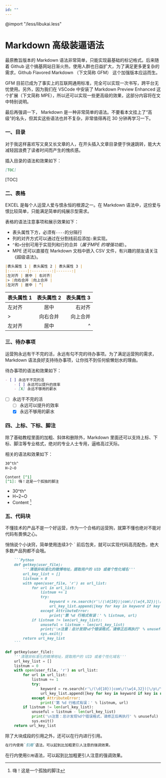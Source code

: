 ```yaml
---
id: ""
---
```


@import "/less/libukai.less"

# Markdown 高级装逼语法

最原教旨版本的 Markdown 语法非常简单，只能实现最基础的标记格式。后来随着 Github 这个搞基网站日渐火热，使用人群也日益扩大，为了满足更多更复杂的需求，Github Flavored Markdown （下文简称 GFM） 这个加强版本应运而生。

GFM 目前已成为了事实上的互联网通用标准，完全可以实现一次书写，跨平台无忧使用。另外，因为我们在 VSCode 中安装了 Markdown Preview Enhanced 这个扩展（下文简称 MPE），所以还可以实现一些更高级的效果，这部分内容将在文中特别说明。

最后再强调一下， Markdown 是一种非常简单的语法。不要看本文挂上了“高级”的名头，但其实这些语法也并不复杂，非常值得再花 30 分钟再学习一下。

### 一、目录

对于我这样喜欢写又臭又长文章的人，在开头插入文章目录便于快速跳转，能大大减轻因浪费了读者时间而产生的愧疚感。

插入目录的语法和效果如下：

```Markdown
[TOC]
```

[TOC]

### 二、表格

EXCEL 是每个人运营人爱与恨永恒的根源之一。在 Markdown 语法中，这份爱与恨比较简单，只能满足简单的纯展示型需求。

表格的语法注意事项和展示效果如下：

+ 表头属性下方，必须有`----`的分隔行
+ 列的对齐方式可以通过在分割线前后添加`:`来实现。
+ `^`和`>`分别可用于实现列和行的合并（*属于MPE 的增强功能*）。
+ MPE 还可以直接在 Markdown 文档中嵌入 CSV 文件，有兴趣的朋友请关注《超级语法》。

```Markdown
|表头属性 1 | 表头属性 2 | 表头属性 3 |
|:--------|:---------:|-------:|
|左对齐 | 居中 | 右对齐|
|> |向右合并 |向上合并 |
|左对齐 | 居中 | ^|
```

|表头属性 1 | 表头属性 2 | 表头属性 3 |
|:--------|:---------:|-------:|
|左对齐 | 居中 | 右对齐|
|> |向右合并 |向上合并 |
|左对齐 | 居中 | ^|

### 三、待办事项

运营狗永远有干不完的活，永远有勾不完的待办事项。为了满足运营狗的需求，Markdown 语法良好支持待办事项，让你找不到任何偷懒划水的理由。

待办事项的语法和效果如下：

```Markdown
- [ ] 永远干不完的活
    - [ ] 永远可以提升的效率
    - [X] 永远不够用的薪水
```

- [ ] 永远干不完的活
    - [ ] 永远可以提升的效率
    - [x] 永远不够用的薪水

### 四、上标、下标、脚注

除了基础教程里面的加粗、斜体和删除外，Markdown 里面还可以支持上标、下标、脚注等专业格式，绝对的专业人士专用，逼格高过天际。

相关的语法和效果如下：

```Markdown
30^th^
H~2~O

Content [^1]
[^1]: 嗨！这是一个孤独的脚注

```

+ 30^th^
+ H~2~O
+ Content [^1]

### 五、代码块

不懂技术的产品不是一个好运营，作为一个合格的运营狗，就算不懂也绝对不能对代码有畏惧之心。

悄悄说个小诀窍，简单使用连续3个 ` 前后包夹，就可以实现代码高亮配色，绝大多数产品狗都不会哦。

```Markdown
    ```Python
    def getkey(user_file):
        '''清理非标准化的微博地址，提取用户的 UID 或者个性化域名'''
        url_key_list = []
        listnum = 0
        with open(user_file, 'r') as url_list:
            for url in url_list:
                listnum += 1
                try:
                    keyword = re.search(r'\/(\d{10})|com\/(\w{4,32})|\/p\/\d{6}(\d{10})|^(\d{5,10})$', url).groups()
                    url_key_list.append([key for key in keyword if key is not None][0])
                except AttributeError:
                    print('第 %d 行格式有误：' % listnum, url)
            if listnum != len(url_key_list):
                unuseful = listnum - len(url_key_list)
                print('\n注意：总计发现%d个错误格式，请修正后再执行' % unuseful)
                sys.exit()
        return url_key_list
    ```
```

```Python
def getkey(user_file):
    '''清理非标准化的微博地址，提取用户的 UID 或者个性化域名'''
    url_key_list = []
    listnum = 0
    with open(user_file, 'r') as url_list:
        for url in url_list:
            listnum += 1
            try:
                keyword = re.search(r'\/(\d{10})|com\/(\w{4,32})|\/p\/\d{6}(\d{10})|^(\d{5,10})$', url).groups()
                url_key_list.append([key for key in keyword if key is not None][0])
            except AttributeError:
                print('第 %d 行格式有误：' % listnum, url)
        if listnum != len(url_key_list):
            unuseful = listnum - len(url_key_list)
            print('\n注意：总计发现%d个错误格式，请修正后再执行' % unuseful)
            sys.exit()
    return url_key_list
```

除了大块成段的引用之外，还可以在行内进行引用。

```Markdown
在行内使用`引用`语法，可以起到比加粗更引人注意的强调效果。
```

在行内使用`引用`语法，可以起到比加粗更引人注意的强调效果。

[^1]: 嗨！这是一个孤独的脚注


